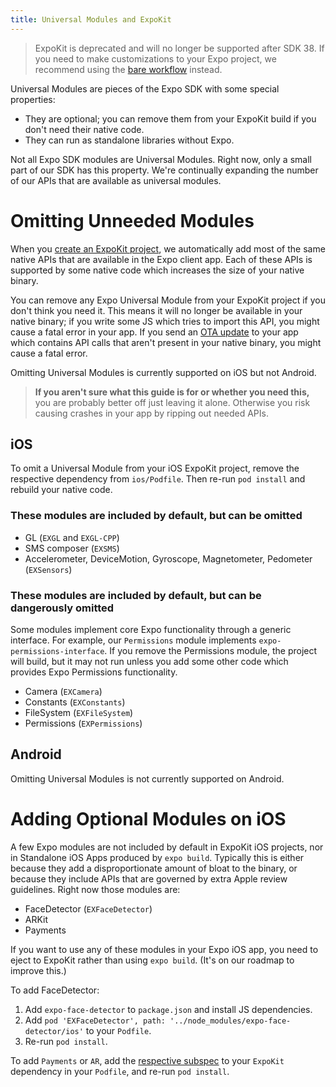 ```yaml
---
title: Universal Modules and ExpoKit
---
```


> ExpoKit is deprecated and will no longer be supported after SDK 38. If you need to make customizations to your Expo project, we recommend using the [bare workflow](../../bare/customizing/) instead.

Universal Modules are pieces of the Expo SDK with some special properties:

- They are optional; you can remove them from your ExpoKit build if you don't need their native code.
- They can run as standalone libraries without Expo.

Not all Expo SDK modules are Universal Modules. Right now, only a small part of our SDK has this property. We're continually expanding the number of our APIs that are available as universal modules.

# Omitting Unneeded Modules

When you [create an ExpoKit project](../eject/), we automatically add most of the same native APIs that are available in the Expo client app. Each of these APIs is supported by some native code which increases the size of your native binary.

You can remove any Expo Universal Module from your ExpoKit project if you don't think you need it. This means it will no longer be available in your native binary; if you write some JS which tries to import this API, you might cause a fatal error in your app. If you send an [OTA update](../../guides/configuring-ota-updates/) to your app which contains API calls that aren't present in your native binary, you might cause a fatal error.

Omitting Universal Modules is currently supported on iOS but not Android.

> **If you aren't sure what this guide is for or whether you need this,** you are probably better off just leaving it alone. Otherwise you risk causing crashes in your app by ripping out needed APIs.

## iOS

To omit a Universal Module from your iOS ExpoKit project, remove the respective dependency from `ios/Podfile`. Then re-run `pod install` and rebuild your native code.

### These modules are included by default, but can be omitted

- GL (`EXGL` and `EXGL-CPP`)
- SMS composer (`EXSMS`)
- Accelerometer, DeviceMotion, Gyroscope, Magnetometer, Pedometer (`EXSensors`)

### These modules are included by default, but can be dangerously omitted

Some modules implement core Expo functionality through a generic interface. For example, our `Permissions` module implements `expo-permissions-interface`. If you remove the Permissions module, the project will build, but it may not run unless you add some other code which provides Expo Permissions functionality.

- Camera (`EXCamera`)
- Constants (`EXConstants`)
- FileSystem (`EXFileSystem`)
- Permissions (`EXPermissions`)

## Android

Omitting Universal Modules is not currently supported on Android.

# Adding Optional Modules on iOS

A few Expo modules are not included by default in ExpoKit iOS projects, nor in Standalone iOS Apps produced by `expo build`. Typically this is either because they add a disproportionate amount of bloat to the binary, or because they include APIs that are governed by extra Apple review guidelines. Right now those modules are:

- FaceDetector (`EXFaceDetector`)
- ARKit
- Payments

If you want to use any of these modules in your Expo iOS app, you need to eject to ExpoKit rather than using `expo build`. (It's on our roadmap to improve this.)

To add FaceDetector:

1.  Add `expo-face-detector` to `package.json` and install JS dependencies.
2.  Add `pod 'EXFaceDetector', path: '../node_modules/expo-face-detector/ios'` to your `Podfile`.
3.  Re-run `pod install`.

To add `Payments` or `AR`, add the [respective subspec](https://github.com/expo/expo/blob/master/ExpoKit.podspec) to your `ExpoKit` dependency in your `Podfile`, and re-run `pod install`.

